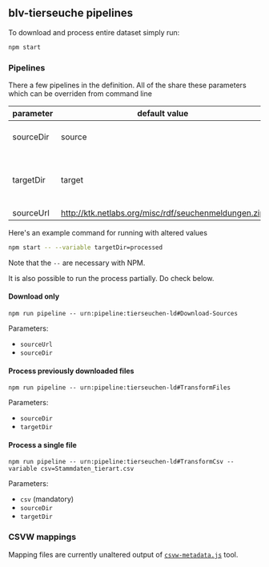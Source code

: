 ## blv-tierseuche pipelines

To download and process entire dataset simply run:

```bash
npm start
```

### Pipelines

There a few pipelines in the definition. All of the share these parameters which can be
overriden from command line

| parameter | default value | description |
| --- | --- | --- |
| sourceDir | source | location for extracted files |
| targetDir | target | directory to write resulting n-triples  documents |
| sourceUrl | http://ktk.netlabs.org/misc/rdf/seuchenmeldungen.zip ||

Here's an example command for running with altered values

```bash
npm start -- --variable targetDir=processed
```

Note that the `--` are necessary with NPM.

It is also possible to run the process partially. Do check below.

#### Download only

```
npm run pipeline -- urn:pipeline:tierseuchen-ld#Download-Sources
```

Parameters:
* `sourceUrl`
* `sourceDir`

#### Process previously downloaded files

```
npm run pipeline -- urn:pipeline:tierseuchen-ld#TransformFiles
```

Parameters:
* `sourceDir`
* `targetDir`

#### Process a single file

```
npm run pipeline -- urn:pipeline:tierseuchen-ld#TransformCsv --variable csv=Stammdaten_tierart.csv
```

Parameters:
* `csv` (mandatory)
* `sourceDir`
* `targetDir`

### CSVW mappings

Mapping files are currently unaltered output of [`csvw-metadata.js`][meta-tool] tool.

[meta-tool]: https://github.com/rdf-ext/rdf-parser-csvw/tree/develop/bin
